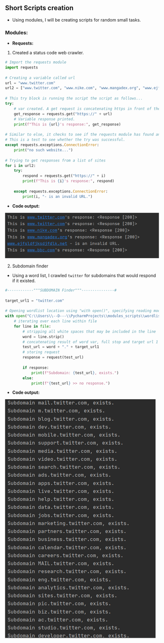 ## Short Scripts creation

- Using modules, I will be creating scripts for random small tasks.

### Modules:
- **Requests:**
1. Created a status code web crawler. 
```python
# Import the requests module
import requests

# Creating a variable called url
url = "www.twitter.com"
url2 = ["www.twitter.com", "www.nike.com", "www.mangadex.org", "www.ejfsldfjksdjfdlk.net", "www.bbc.com"]

# This try block is running the script the script as follows...
try:
    # var created. A get request is concatenating https in front of the URL variable.
    get_response = requests.get("https://" + url)
    # Variable response printed.
    print(f"This is {url}'s response:", get_response)

# Similar to else, it checks to see if the requests module has found and exception of connection error type.
# This is a test to see whether the try was successful.
except requests.exceptions.ConnectionError:
    print("no such website...")

# Trying to get responses from a list of sites
for i in url2:
    try:
        respond = requests.get("https://" + i)
        print(f"This is {i}'s response:", respond)

    except requests.exceptions.ConnectionError:
        print(i, "- is an invalid URL.")
```
- **Code output:**

![status_code_resp](output/status_code_resp.PNG)

2. Subdomain finder
- Using a word list, I crawled ```twitter``` for subdomains that would respond if it existed.

```python
#------------"""SUBDOMAIN Finder"""---------------#

target_url1 = "twitter.com"

# Opening wordlist location using "with open()", specifying reading mode ('r') and storing value of search as 'file'
with open("C:\\Users\\--D---\\PycharmProjects\\modules_scripts\\wordlist\\sub_word_list.txt", 'r') as file:
    # iterating over each line within file
    for line in file:
        # stripping all white spaces that may be included in the line
        word = line.strip()
        # concatenating result of word var, full stop and target url 1 variable
        test_url = word + "." + target_url1
        # storing request
        response = request(test_url)

        if response:
            print(f"Subdomain: {test_url}, exists.")
        else:
            print(f"{test_url} >> no response.")
```
- **Code output:**

![subdomain output](output/subdomain_query.PNG)

